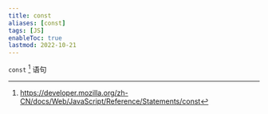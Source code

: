 ```yaml
---
title: const
aliases: [const]
tags: [JS]
enableToc: true
lastmod: 2022-10-21
---
```


`const` [^1] 语句

[^1]: <https://developer.mozilla.org/zh-CN/docs/Web/JavaScript/Reference/Statements/const>
